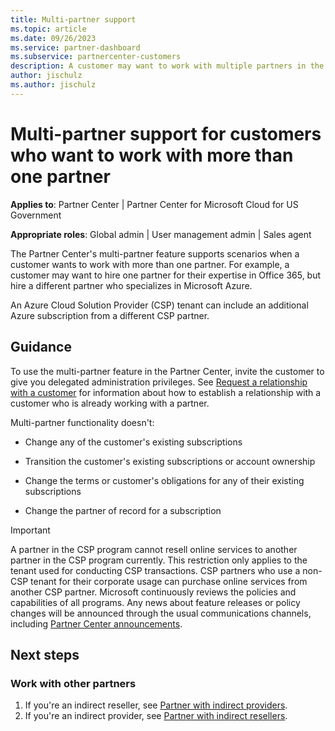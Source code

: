 ```yaml
---
title: Multi-partner support
ms.topic: article
ms.date: 09/26/2023
ms.service: partner-dashboard
ms.subservice: partnercenter-customers
description: A customer may want to work with multiple partners in the Cloud Solution Provider program who specialize in different services.
author: jischulz
ms.author: jischulz
---
```


# Multi-partner support for customers who want to work with more than one partner

**Applies to**: Partner Center | Partner Center for Microsoft Cloud for US Government

**Appropriate roles**: Global admin | User management admin | Sales agent

The Partner Center's multi-partner feature supports scenarios when a customer wants to work with more than one partner. For example, a customer may want to hire one partner for their expertise in Office 365, but hire a different partner who specializes in Microsoft Azure.

An Azure Cloud Solution Provider (CSP) tenant can include an additional Azure subscription from a different CSP partner.

## Guidance

To use the multi-partner feature in the Partner Center, invite the customer to give you delegated administration privileges. See [Request a relationship with a customer](request-a-relationship-with-a-customer.md) for information about how to establish a relationship with a customer who is already working with a partner.

Multi-partner functionality doesn't:

- Change any of the customer's existing subscriptions

- Transition the customer's existing subscriptions or account ownership

- Change the terms or customer's obligations for any of their existing subscriptions

- Change the partner of record for a subscription

> [!IMPORTANT]
> A partner in the CSP program cannot resell online services to another partner in the CSP program currently. This restriction only applies to the tenant used for conducting CSP transactions. CSP partners who use a non-CSP tenant for their corporate usage can purchase online services from another CSP partner. Microsoft continuously reviews the policies and capabilities of all programs. Any news about feature releases or policy changes will be announced through the usual communications channels, including [Partner Center announcements](announcements/index.md).

## Next steps

### Work with other partners

1. If you're an indirect reseller, see [Partner with indirect providers](indirect-provider-tasks-in-partner-center.md).
2. If you're an indirect provider, see [Partner with indirect resellers](indirect-provider-tasks-in-partner-center.md).
